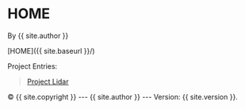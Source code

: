 <!-- @import "{{ site.theme }}"; -->

# HOME

By {{ site.author }}

[HOME]({{ site.baseurl }}/)

Project Entries:

> [Project Lidar](/lidar.md) 

 © {{ site.copyright }} --- {{ site.author }} --- Version: {{ site.version }}.

